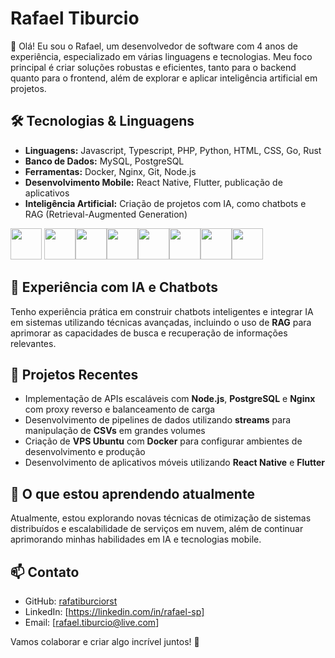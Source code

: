 # Rafael Tiburcio

👋 Olá! Eu sou o Rafael, um desenvolvedor de software com 4 anos de experiência, especializado em várias linguagens e tecnologias. Meu foco principal é criar soluções robustas e eficientes, tanto para o backend quanto para o frontend, além de explorar e aplicar inteligência artificial em projetos.

## 🛠️ Tecnologias & Linguagens

- **Linguagens:** Javascript, Typescript, PHP, Python, HTML, CSS, Go, Rust
- **Banco de Dados:** MySQL, PostgreSQL
- **Ferramentas:** Docker, Nginx, Git, Node.js
- **Desenvolvimento Mobile:** React Native, Flutter, publicação de aplicativos
- **Inteligência Artificial:** Criação de projetos com IA, como chatbots e RAG (Retrieval-Augmented Generation)

<img height="50" width="50" src="https://cdn.jsdelivr.net/gh/devicons/devicon/icons/javascript/javascript-original.svg" /> <img height="50" width="50" src="https://cdn.jsdelivr.net/gh/devicons/devicon/icons/typescript/typescript-original.svg" /><img height="50" width="50" src="https://cdn.jsdelivr.net/gh/devicons/devicon/icons/python/python-original.svg" /><img height="50" width="50" src="https://cdn.jsdelivr.net/gh/devicons/devicon/icons/php/php-original.svg" /><img height="50" width="50" src="https://cdn.jsdelivr.net/gh/devicons/devicon/icons/html5/html5-original.svg" /><img height="50" width="50" src="https://cdn.jsdelivr.net/gh/devicons/devicon/icons/css3/css3-original.svg" /><img height="50" width="50" src="https://upload.wikimedia.org/wikipedia/commons/thumb/0/05/Go_Logo_Blue.svg/1200px-Go_Logo_Blue.svg.png" /><img height="50" width="50" src="https://e7.pngegg.com/pngimages/856/814/png-clipart-rust-system-programming-language-computer-programming-rusted-miscellaneous-computer-programming-thumbnail.png" />

## 🔧 Experiência com IA e Chatbots
Tenho experiência prática em construir chatbots inteligentes e integrar IA em sistemas utilizando técnicas avançadas, incluindo o uso de **RAG** para aprimorar as capacidades de busca e recuperação de informações relevantes.

## 🚀 Projetos Recentes
- Implementação de APIs escaláveis com **Node.js**, **PostgreSQL** e **Nginx** com proxy reverso e balanceamento de carga
- Desenvolvimento de pipelines de dados utilizando **streams** para manipulação de **CSVs** em grandes volumes
- Criação de **VPS Ubuntu** com **Docker** para configurar ambientes de desenvolvimento e produção
- Desenvolvimento de aplicativos móveis utilizando **React Native** e **Flutter**

## 🌱 O que estou aprendendo atualmente
Atualmente, estou explorando novas técnicas de otimização de sistemas distribuídos e escalabilidade de serviços em nuvem, além de continuar aprimorando minhas habilidades em IA e tecnologias mobile.


## 📫 Contato
- GitHub: [rafatiburciorst](https://github.com/rafatiburciorst)
- LinkedIn: [https://linkedin.com/in/rafael-sp]
- Email: [rafael.tiburcio@live.com]

Vamos colaborar e criar algo incrível juntos! 🚀

